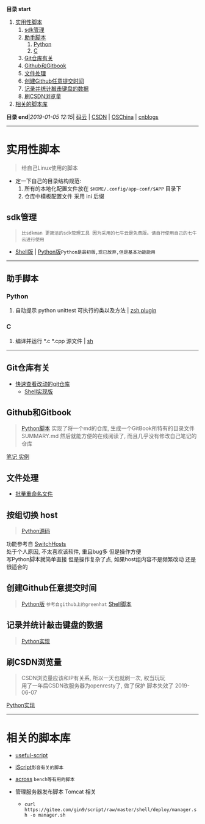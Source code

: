 **目录 start**
 
1. [实用性脚本](#实用性脚本)
    1. [sdk管理](#sdk管理)
    1. [助手脚本](#助手脚本)
        1. [Python](#python)
        1. [C](#c)
    1. [Git仓库有关](#git仓库有关)
    1. [Github和Gitbook](#github和gitbook)
    1. [文件处理](#文件处理)
    1. [创建Github任意提交时间](#创建github任意提交时间)
    1. [记录并统计敲击键盘的数据](#记录并统计敲击键盘的数据)
    1. [刷CSDN浏览量](#刷csdn浏览量)
1. [相关的脚本库](#相关的脚本库)

**目录 end**|_2019-01-05 12:15_| [码云](https://gitee.com/gin9) | [CSDN](http://blog.csdn.net/kcp606) | [OSChina](https://my.oschina.net/kcp1104) | [cnblogs](http://www.cnblogs.com/kuangcp)
****************************************

# 实用性脚本
> 给自己Linux使用的脚本

- 定一下自己的目录结构规范:
  1. 所有的本地化配置文件放在 `$HOME/.config/app-conf/$APP` 目录下
  1. 仓库中模板配置文件 采用 ini 后缀

## sdk管理
> `比sdkman 更简洁的sdk管理工具 因为采用的七牛云是免费版。请自行使用自己的七牛云进行使用`

- [Shell版](/shell/sdk) | [Python版](/python/mythsdk/)`Python是最初版,现已放弃,但是基本功能能用` 

*********************************

## 助手脚本
### Python
1. 自动提示 python unittest 可执行的类以及方法 | [zsh plugin](/shell/assistant/py-unittest.plugin.zsh)

### C
1. 编译并运行 *.c *.cpp 源文件 | [sh](/shell/assistant/c_run.sh)

***********************

## Git仓库有关
- [快速查看改动的git仓库](/python/nouse/check_repos.py) 
  - [Shell实现版](/shell/check_by_aliases.sh)

## Github和Gitbook
> [Python脚本](/python/create_tree.py) 实现了将一个md的仓库, 生成一个GitBook所特有的目录文件 SUMMARY.md
然后就能方便的在线阅读了, 而且几乎没有修改自己笔记的仓库

[笔记 实例](https://github.com/Kuangcp/Memo)

## 文件处理
- [批量重命名文件](/python/rename_image.py)

## 按组切换 host
> [Python源码](/python/tool/switch-host-group/app.py)

功能参考自 [SwitchHosts](https://github.com/oldj/SwitchHosts)  
处于个人原因, 不太喜欢该软件, 重且bug多 但是操作方便  
写Python脚本就简单直接 但是操作复杂了点, 如果host组内容不是频繁改动 还是很适合的  

## 创建Github任意提交时间
> [Python版](/python/nouse/create_commit.py) `参考自github上的greenhat`
> [Shell脚本](/shell/create_commit.sh)

## 记录并统计敲击键盘的数据
> [Python实现](/python/tool/key)

## 刷CSDN浏览量
> CSDN浏览量应该和IP有关系, 所以一天也就刷一次, 权当玩玩   
> 用了一年后CSDN改服务器为openresty了, 做了保护 脚本失效了 2019-06-07  

[Python实现](/python/increase_readed.py)


*********

# 相关的脚本库
- [useful-script](https://github.com/oldratlee/useful-scripts)
- [iScript](https://github.com/PeterDing/iScript)`影音有关的脚本`
- [across](https://github.com/teddysun/across) `bench等有用的脚本`

- 管理服务器发布脚本 Tomcat 相关
  -  `curl https://gitee.com/gin9/script/raw/master/shell/deploy/manager.sh -o manager.sh`


